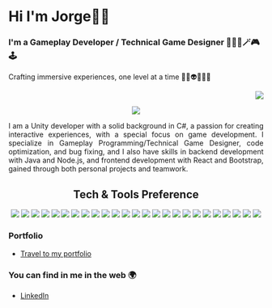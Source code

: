 ### <h1>Hi I'm Jorge👋🏽</h1>
<h3>I'm a Gameplay Developer / Technical Game Designer 🧑🏽‍💻🪄🎮🕹️</h3>
<p>Crafting immersive experiences, one level at a time 🧛🏽👽🧟‍♂️🤖</p>
<div align='right'>
  <a href="https://github.com/Jorgnavarro">
   <img src="https://komarev.com/ghpvc/?username=Jorgnavarro&style=flat-square"/>
 </a>
</div>
  
<p align='center'>
<img src='https://github.com/user-attachments/assets/df5f7ea1-eee3-461a-a42a-6505ff7e3e52'>
</p>

<p align='justify'>I am a Unity developer with a solid background in C#, a passion for creating interactive experiences, with a special focus on game development. I specialize in Gameplay Programming/Technical Game Designer, code optimization, and bug fixing, and I also have skills in backend development with Java and Node.js, and frontend development with React and Bootstrap, gained through both personal projects and teamwork.</p>

### <h2 align="center">Tech & Tools Preference</h2>
<div align="center">
  <img src ="https://img.shields.io/badge/-Unity-black?style=flat&logo=unity&logoColor=White&logoSize=auto">
  <img src="https://img.shields.io/badge/-C%23-856AE0?style=flat&logoSize=auto"> 
  <img src="https://img.shields.io/badge/-Java-EA2020?style=flat&logoColor=white&logoSize=auto"> 
  <img src="https://img.shields.io/badge/-Javascript-yellow?style=flat&logo=javascript&logoColor=white&logoSize=auto">
  <img src="https://img.shields.io/badge/-React-000000?style=flat&logo=react&logoColor=00c8ff">
  <img src="https://img.shields.io/badge/-Node.js-3C873A?style=flat&logo=Node.js&logoColor=white">
  <img src="https://img.shields.io/badge/-Express.js-787878?style=flat">
  <img src="https://img.shields.io/badge/-Bootstrap-563D7C?style=flat&logo=bootstrap&logoColor=white">
  <img src="https://img.shields.io/badge/-Sass-cc6699?style=flat&logo=sass&logoColor=white">
  <img src="https://img.shields.io/badge/-MongoDB-4DB33D?style=flat&logo=mongodb&logoColor=white">
  <img src="https://img.shields.io/badge/-GraphQL-e535ab?style=flat&logo=graphql&logoColor=FFFFFF">
  <img src="https://img.shields.io/badge/-Postman-FE703F?style=flat&logo=postman&logoColor=white&logoSize=auto">
  <img src="https://img.shields.io/badge/-MySQL-4A7DA4?style=flat&logo=mysql&logoColor=white&logoSize=auto">
  <img src="https://img.shields.io/badge/-Cypress-38E384?style=flat&logo=cypress&logoColor=white&logoSize=auto">
  <img src="https://img.shields.io/badge/-JUnit5-2CA467?style=flat&logo=junit5&logoColor=white&logoSize=auto">
  <img src="https://img.shields.io/badge/-Jest-B44662?style=flat&logo=jest&logoColor=white&logoSize=auto">
  <img src ="https://img.shields.io/badge/-HTML5-E34F26?style=flat&logo=html5&logoColor=white"> 
  <img src ="https://img.shields.io/badge/-CSS3-1572B6?style=flat&logo=css3&logoColor=white">
  <img src="https://img.shields.io/badge/-Spring-6DB33F?style=flat&logo=spring&logoColor=white&logoSize=auto">
  <img src ="https://img.shields.io/badge/-Figma-F25425?style=flat&logo=figma&logoColor=white&logoSize=auto">
  <img src="https://img.shields.io/badge/-Progressive Web Apps-5A0FC8?style=flat">
  <img src="http://img.shields.io/badge/-Git-F1502F?style=flat&logo=git&logoColor=FFFFFF">
  <img src="http://img.shields.io/badge/-Github-000000?style=flat&logo=github&logoColor=FFFFFF">
  <img src="http://img.shields.io/badge/-VS%20Code-007ACC?style=flat&logo=visual%20studio%20code&logoColor=white">
  <img src="https://img.shields.io/badge/-VS%20Code%20Community%20(IDE)-7943BA?style=flat&logoColor=white&logoSize=auto">
</div>

### Portfolio
- [Travel to my portfolio](https://my-portfolio-cptg.vercel.app/)


### You can find in me in the web 🌍
- [LinkedIn](https://www.linkedin.com/in/jorgeluisnavarrop/)
  
 
